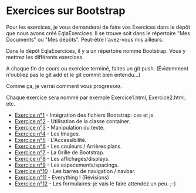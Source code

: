# Exercices sur Bootstrap

Pour les exercices, je vous demanderai de faire vos Exercices dans le dépôt que nous avons créé EqlaExercices. Il se trouve soit dans le répertoire "Mes Documents" ou "Mes dépôts". Peut-être l'avez-vous mis ailleurs.

Dans le dépôt EqlaExercices, il y a un répertoire nommé Bootstrap. Vous y mettrez les différents exercices.

A chaque fin de cours ou exercice terminé, faites un git push. (Évidemment n'oubliez pas le git add et le git commit bien entendu...)

Comme ça, je verrai comment vous progressez.

Chaque exercice sera nommé par exemple Exercice1.html, Exercice2.html, etc.

- [Exercice n°1](Exercice1.md) - Intégration des fichiers Bootstrap: css et js.
- [Exercice n°2](Exercice2.md) - Utilisation de la classe container.
- [Exercice n°3](Exercice3.md) - Manipulation du texte.
- [Exercice n°4](Exercice4.md) - Les Images.
- [Exercice n°5](Exercice5.md) - L'Accessibilité.
- [Exercice n°6](Exercice6.md) - Les couleurs / Arrières plans.
- [Exercice n°7](Exercice7.md) - La Grille de Bootstrap.
- [Exercice n°8](Exercice8.md) - Les affichages/displays.
- [Exercice n°9](Exercice9.md) - Les espacements/spacings.
- [Exercice n°10](Exercice10.md) - Les barres de navigation / navbar.
- [Exercice n°11](Exercice11.md) - Everything ! (Révisions)
- [Exercice n°12](Exercice12.md) - Les formulaires: je vais le faire attendez un peu. ;-)
